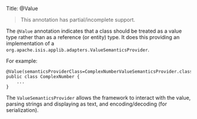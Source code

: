 Title: @Value

[//]: # (content copied to _user-guide_xxx)

> This annotation has partial/incomplete support.

The `@Value` annotation indicates that a class should be treated as a
value type rather than as a reference (or entity) type. It does this
providing an implementation of a
`org.apache.isis.applib.adapters.ValueSemanticsProvider`.

For example:

    @Value(semanticsProviderClass=ComplexNumberValueSemanticsProvider.class)
    public class ComplexNumber {
        ...
    }

The `ValueSemanticsProvider` allows the framework to interact with the
value, parsing strings and displaying as text, and encoding/decoding
(for serialization).

